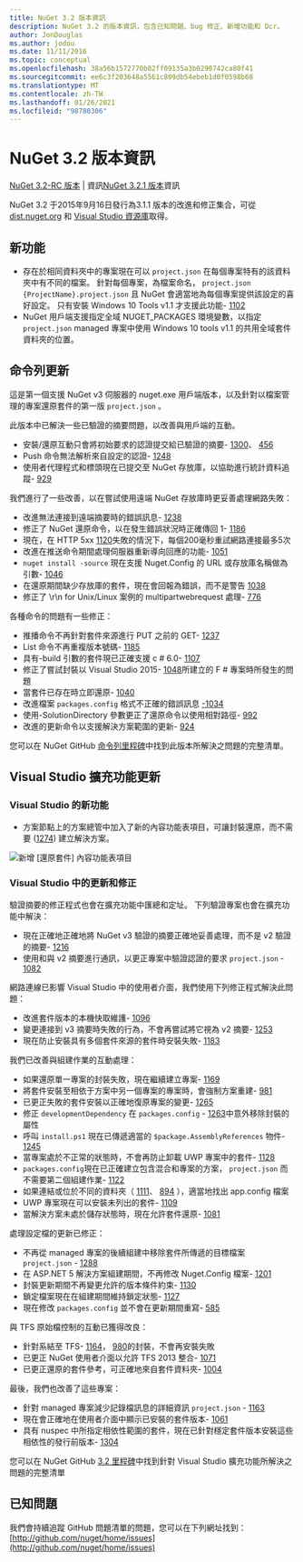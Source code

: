 ```yaml
---
title: NuGet 3.2 版本資訊
description: NuGet 3.2 的版本資訊，包含已知問題、bug 修正、新增功能和 Dcr。
author: JonDouglas
ms.author: jodou
ms.date: 11/11/2016
ms.topic: conceptual
ms.openlocfilehash: 38a56b1572770b02ff09135a3b0290742ca80f41
ms.sourcegitcommit: ee6c3f203648a5561c809db54ebeb1d0f0598b68
ms.translationtype: MT
ms.contentlocale: zh-TW
ms.lasthandoff: 01/26/2021
ms.locfileid: "98780306"
---
```

# <a name="nuget-32-release-notes"></a>NuGet 3.2 版本資訊

[NuGet 3.2-RC 版本](../release-notes/nuget-3.2-RC.md)  |  資訊[NuGet 3.2.1 版本](../release-notes/nuget-3.2.1.md)資訊

NuGet 3.2 于2015年9月16日發行為3.1.1 版本的改進和修正集合，可從 [dist.nuget.org](http://dist.nuget.org/index.html) 和 [Visual Studio 資源庫](https://marketplace.visualstudio.com/items?itemName=NuGetTeam.NuGetPackageManagerforVisualStudio2015)取得。

## <a name="new-features"></a>新功能

* 存在於相同資料夾中的專案現在可以 `project.json` 在每個專案特有的該資料夾中有不同的檔案。  針對每個專案，為檔案命名， `project.json` `{ProjectName}.project.json` 且 NuGet 會適當地為每個專案提供該設定的喜好設定。  只有安裝 Windows 10 Tools v1.1 才支援此功能-  [1102](https://github.com/NuGet/Home/issues/1102)
* NuGet 用戶端支援指定全域 NUGET_PACKAGES 環境變數，以指定 `project.json` managed 專案中使用 Windows 10 tools v1.1 的共用全域套件資料夾的位置。

## <a name="command-line-updates"></a>命令列更新

這是第一個支援 NuGet v3 伺服器的 nuget.exe 用戶端版本，以及針對以檔案管理的專案還原套件的第一版 `project.json` 。

此版本中已解決一些已驗證的摘要問題，以改善與用戶端的互動。

* 安裝/還原互動只會將初始要求的認證提交給已驗證的摘要- [1300](https://github.com/NuGet/Home/issues/1300)、 [456](https://github.com/NuGet/Home/issues/456)
* Push 命令無法解析來自設定的認證- [1248](https://github.com/NuGet/Home/issues/1248)
* 使用者代理程式和標頭現在已提交至 NuGet 存放庫，以協助進行統計資料追蹤- [929](https://github.com/NuGet/Home/issues/929)

我們進行了一些改善，以在嘗試使用遠端 NuGet 存放庫時更妥善處理網路失敗：

* 改進無法連接到遠端摘要時的錯誤訊息- [1238](https://github.com/NuGet/Home/issues/1238)
* 修正了 NuGet 還原命令，以在發生錯誤狀況時正確傳回 1- [1186](https://github.com/NuGet/Home/issues/1186)
* 現在，在 HTTP 5xx [1120](https://github.com/NuGet/Home/issues/1120)失敗的情況下，每個200毫秒重試網路連接最多5次
* 改進在推送命令期間處理伺服器重新導向回應的功能- [1051](https://github.com/NuGet/Home/issues/1051)
* `nuget install -source` 現在支援 Nuget.Config 的 URL 或存放庫名稱做為引數- [1046](https://github.com/NuGet/Home/issues/1046)
* 在還原期間缺少存放庫的套件，現在會回報為錯誤，而不是警告 [1038](https://github.com/NuGet/Home/issues/1038)
* 修正了 \r\n for Unix/Linux 案例的 multipartwebrequest 處理- [776](https://github.com/NuGet/Home/issues/776)

各種命令的問題有一些修正：

* 推播命令不再針對套件來源進行 PUT 之前的 GET- [1237](https://github.com/NuGet/Home/issues/1237)
* List 命令不再重複版本號碼- [1185](https://github.com/NuGet/Home/issues/1185)
* 具有-build 引數的套件現已正確支援 c # 6.0- [1107](https://github.com/NuGet/Home/issues/1107)
* 修正了嘗試封裝以 Visual Studio 2015- [1048](https://github.com/NuGet/Home/issues/1048)所建立的 F # 專案時所發生的問題
* 當套件已存在時立即還原- [1040](https://github.com/NuGet/Home/issues/1040)
* 改進檔案 `packages.config` 格式不正確的錯誤訊息 [-1034](https://github.com/NuGet/Home/issues/1034)
* 使用-SolutionDirectory 參數更正了還原命令以使用相對路徑- [992](https://github.com/NuGet/Home/issues/992)
* 改進的更新命令以支援解決方案範圍的更新- [924](https://github.com/NuGet/Home/issues/924)

您可以在 NuGet GitHub [命令列里程碑](https://github.com/nuget/home/issues?utf8=%E2%9C%93&q=is%3Aissue+milestone%3A3.2.0-commandline+is%3Aclosed+-label%3AClosedAs%3ADuplicate)中找到此版本所解決之問題的完整清單。

## <a name="visual-studio-extension-updates"></a>Visual Studio 擴充功能更新

### <a name="new-features-in-visual-studio"></a>Visual Studio 的新功能

* 方案節點上的方案總管中加入了新的內容功能表項目，可讓封裝還原，而不需要 ([1274](https://github.com/NuGet/Home/issues/1274)) 建立解決方案。

![新增 [還原套件] 內容功能表項目](./media/NuGet-3.2/newContextMenu.png)

### <a name="updates-and-fixes-in-visual-studio"></a>Visual Studio 中的更新和修正

驗證摘要的修正程式也會在擴充功能中匯總和定址。  下列驗證專案也會在擴充功能中解決：

* 現在正確地正確地將 NuGet v3 驗證的摘要正確地妥善處理，而不是 v2 驗證的摘要- [1216](https://github.com/NuGet/Home/issues/1216)
* 使用和與 v2 摘要進行通訊，以更正專案中驗證認證的要求 `project.json` - [1082](https://github.com/NuGet/Home/issues/1082)

網路連線已影響 Visual Studio 中的使用者介面，我們使用下列修正程式解決此問題：

* 改進套件版本的本機快取維護- [1096](https://github.com/NuGet/Home/issues/1096)
* 變更連接到 v3 摘要時失敗的行為，不會再嘗試將它視為 v2 摘要- [1253](https://github.com/NuGet/Home/issues/1253)
* 現在防止安裝具有多個套件來源的套件時安裝失敗- [1183](https://github.com/NuGet/Home/issues/1183)

我們已改善與組建作業的互動處理：

* 如果還原單一專案的封裝失敗，現在繼續建立專案- [1169](https://github.com/NuGet/Home/issues/1169)
* 將套件安裝至相依于方案中另一個專案的專案時，會強制方案重建- [981](https://github.com/NuGet/Home/issues/981)
* 已更正失敗的套件安裝以正確地復原專案的變更- [1265](https://github.com/NuGet/Home/issues/1265)
* 修正 `developmentDependency` 在 `packages.config`  -  [1263](https://github.com/NuGet/Home/issues/1263)中意外移除封裝的屬性
* 呼叫 `install.ps1` 現在已傳遞適當的 `$package.AssemblyReferences` 物件- [1245](https://github.com/NuGet/Home/issues/1245)
* 當專案處於不正常的狀態時，不會再防止卸載 UWP 專案中的套件- [1128](https://github.com/NuGet/Home/issues/1128)
* `packages.config`現在已正確建立包含混合和專案的方案， `project.json` 而不需要第二個組建作業- [1122](https://github.com/NuGet/Home/issues/1122)
* 如果連結或位於不同的資料夾（ [1111](https://github.com/NuGet/Home/issues/1111)、 [894](https://github.com/NuGet/Home/issues/894) ），適當地找出 app.config 檔案
* UWP 專案現在可以安裝未列出的套件- [1109](https://github.com/NuGet/Home/issues/1109)
* 當解決方案未處於儲存狀態時，現在允許套件還原- [1081](https://github.com/NuGet/Home/issues/1081)

處理設定檔的更新已修正：

* 不再從 managed 專案的後續組建中移除套件所傳遞的目標檔案 `project.json` - [1288](https://github.com/NuGet/Home/issues/1288)
* 在 ASP.NET 5 解決方案組建期間，不再修改 Nuget.Config 檔案- [1201](https://github.com/NuGet/Home/issues/1201)
* 封裝更新期間不再變更允許的版本條件約束- [1130](https://github.com/NuGet/Home/issues/1130)
* 鎖定檔案現在在組建期間維持鎖定狀態- [1127](https://github.com/NuGet/Home/issues/1127)
* 現在修改 `packages.config` 並不會在更新期間重寫- [585](https://github.com/NuGet/Home/issues/585)

與 TFS 原始檔控制的互動已獲得改良：

* 針對系結至 TFS- [1164](https://github.com/NuGet/Home/issues/1164)， [980](https://github.com/NuGet/Home/issues/980)的封裝，不會再安裝失敗
* 已更正 NuGet 使用者介面以允許 TFS 2013 整合- [1071](https://github.com/NuGet/Home/issues/1071)
* 已更正還原的套件參考，可正確地來自套件資料夾- [1004](https://github.com/NuGet/Home/issues/1004)

最後，我們也改善了這些專案：

* 針對 managed 專案減少記錄檔訊息的詳細資訊 `project.json` - [1163](https://github.com/NuGet/Home/issues/1163)
* 現在會正確地在使用者介面中顯示已安裝的套件版本- [1061](https://github.com/NuGet/Home/issues/1061)
* 具有 nuspec 中所指定相依性範圍的套件，現在已針對穩定套件版本安裝這些相依性的發行前版本- [1304](https://github.com/NuGet/Home/issues/1304)

您可以在 NuGet GitHub [3.2 里程碑](https://github.com/nuget/home/issues?q=is%3Aissue+is%3Aclosed+-label%3AClosedAs%3ADuplicate+milestone%3A3.2)中找到針對 Visual Studio 擴充功能所解決之問題的完整清單

## <a name="known-issues"></a>已知問題

我們會持續追蹤 GitHub 問題清單的問題，您可以在下列網址找到： [http://github.com/nuget/home/issues](http://github.com/nuget/home/issues)